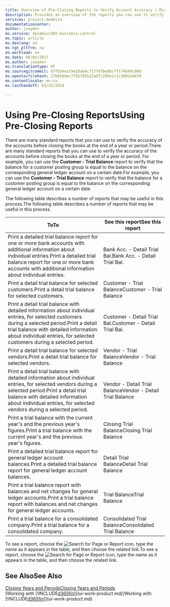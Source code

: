 ```yaml
---
title: Overview of Pre-Closing Reports to Verify Account Accuracy | Microsoft Docs
description: Provides an overview of the reports you can use to verify the accuracy of accounts before closing the books at the end of a year or period.
services: project-madeira
documentationcenter: 
author: jswymer
ms.service: dynamics365-business-central
ms.topic: article
ms.devlang: na
ms.tgt_pltfrm: na
ms.workload: na
ms.date: 06/02/2017
ms.author: jswymer
ms.translationtype: HT
ms.sourcegitcommit: d7fb34e1c9428a64c71ff47be8bcff174649c00d
ms.openlocfilehash: 17b01bdec7f5b785b22ad7c295e1c1c3002a4b70
ms.contentlocale: en-ca
ms.lasthandoff: 03/22/2018

---
```

# <a name="using-pre-closing-reports"></a><span data-ttu-id="e0f76-103">Using Pre-Closing Reports</span><span class="sxs-lookup"><span data-stu-id="e0f76-103">Using Pre-Closing Reports</span></span>
<span data-ttu-id="e0f76-104">There are many standard reports that you can use to verify the accuracy of the accounts before closing the books at the end of a year or period.</span><span class="sxs-lookup"><span data-stu-id="e0f76-104">There are many standard reports that you can use to verify the accuracy of the accounts before closing the books at the end of a year or period.</span></span> <span data-ttu-id="e0f76-105">For example, you can use the **Customer - Trial Balance** report to verify that the balance for a customer posting group is equal to the balance on the corresponding general ledger account on a certain date.</span><span class="sxs-lookup"><span data-stu-id="e0f76-105">For example, you can use the **Customer - Trial Balance** report to verify that the balance for a customer posting group is equal to the balance on the corresponding general ledger account on a certain date.</span></span>

<span data-ttu-id="e0f76-106">The following table describes a number of reports that may be useful in this process.</span><span class="sxs-lookup"><span data-stu-id="e0f76-106">The following table describes a number of reports that may be useful in this process.</span></span>

| <span data-ttu-id="e0f76-107">To</span><span class="sxs-lookup"><span data-stu-id="e0f76-107">To</span></span> | <span data-ttu-id="e0f76-108">See this report</span><span class="sxs-lookup"><span data-stu-id="e0f76-108">See this report</span></span> |
| --- | --- |
| <span data-ttu-id="e0f76-109">Print a detailed trial balance report for one or more bank accounts with additional information about individual entries.</span><span class="sxs-lookup"><span data-stu-id="e0f76-109">Print a detailed trial balance report for one or more bank accounts with additional information about individual entries.</span></span> |<span data-ttu-id="e0f76-110">Bank Acc. - Detail Trial Bal.</span><span class="sxs-lookup"><span data-stu-id="e0f76-110">Bank Acc. - Detail Trial Bal.</span></span> |
| <span data-ttu-id="e0f76-111">Print a detail trial balance for selected customers.</span><span class="sxs-lookup"><span data-stu-id="e0f76-111">Print a detail trial balance for selected customers.</span></span> |<span data-ttu-id="e0f76-112">Customer - Trial Balance</span><span class="sxs-lookup"><span data-stu-id="e0f76-112">Customer - Trial Balance</span></span> |
| <span data-ttu-id="e0f76-113">Print a detail trial balance with detailed information about individual entries, for selected customers during a selected period.</span><span class="sxs-lookup"><span data-stu-id="e0f76-113">Print a detail trial balance with detailed information about individual entries, for selected customers during a selected period.</span></span> |<span data-ttu-id="e0f76-114">Customer - Detail Trial Bal.</span><span class="sxs-lookup"><span data-stu-id="e0f76-114">Customer - Detail Trial Bal.</span></span> |
| <span data-ttu-id="e0f76-115">Print a detail trial balance for selected vendors.</span><span class="sxs-lookup"><span data-stu-id="e0f76-115">Print a detail trial balance for selected vendors.</span></span> |<span data-ttu-id="e0f76-116">Vendor - Trial Balance</span><span class="sxs-lookup"><span data-stu-id="e0f76-116">Vendor - Trial Balance</span></span> |
| <span data-ttu-id="e0f76-117">Print a detail trial balance with detailed information about individual entries, for selected vendors during a selected period.</span><span class="sxs-lookup"><span data-stu-id="e0f76-117">Print a detail trial balance with detailed information about individual entries, for selected vendors during a selected period.</span></span> |<span data-ttu-id="e0f76-118">Vendor - Detail Trial Balance</span><span class="sxs-lookup"><span data-stu-id="e0f76-118">Vendor - Detail Trial Balance</span></span> |
| <span data-ttu-id="e0f76-119">Print a trial balance with the current year's and the previous year's figures.</span><span class="sxs-lookup"><span data-stu-id="e0f76-119">Print a trial balance with the current year's and the previous year's figures.</span></span> |<span data-ttu-id="e0f76-120">Closing Trial Balance</span><span class="sxs-lookup"><span data-stu-id="e0f76-120">Closing Trial Balance</span></span> |
| <span data-ttu-id="e0f76-121">Print a detailed trial balance report for general ledger account balances.</span><span class="sxs-lookup"><span data-stu-id="e0f76-121">Print a detailed trial balance report for general ledger account balances.</span></span> |<span data-ttu-id="e0f76-122">Detail Trial Balance</span><span class="sxs-lookup"><span data-stu-id="e0f76-122">Detail Trial Balance</span></span> |
| <span data-ttu-id="e0f76-123">Print a trial balance report with balances and net changes for general ledger accounts.</span><span class="sxs-lookup"><span data-stu-id="e0f76-123">Print a trial balance report with balances and net changes for general ledger accounts.</span></span> |<span data-ttu-id="e0f76-124">Trial Balance</span><span class="sxs-lookup"><span data-stu-id="e0f76-124">Trial Balance</span></span> |
| <span data-ttu-id="e0f76-125">Print a trial balance for a consolidated company.</span><span class="sxs-lookup"><span data-stu-id="e0f76-125">Print a trial balance for a consolidated company.</span></span> |<span data-ttu-id="e0f76-126">Consolidated Trial Balance</span><span class="sxs-lookup"><span data-stu-id="e0f76-126">Consolidated Trial Balance</span></span> |

<span data-ttu-id="e0f76-127">To see a report, choose the ![Search for Page or Report](media/ui-search/search_small.png "Search for Page or Report icon") icon, type the name as it appears in the table, and then choose the related link.</span><span class="sxs-lookup"><span data-stu-id="e0f76-127">To see a report, choose the ![Search for Page or Report](media/ui-search/search_small.png "Search for Page or Report icon") icon, type the name as it appears in the table, and then choose the related link.</span></span>

## <a name="see-also"></a><span data-ttu-id="e0f76-128">See Also</span><span class="sxs-lookup"><span data-stu-id="e0f76-128">See Also</span></span>
[<span data-ttu-id="e0f76-129">Closing Years and Periods</span><span class="sxs-lookup"><span data-stu-id="e0f76-129">Closing Years and Periods</span></span>](year-close-years-periods.md)  
<span data-ttu-id="e0f76-130">[Working with [!INCLUDE[d365fin](includes/d365fin_md.md)]](ui-work-product.md)</span><span class="sxs-lookup"><span data-stu-id="e0f76-130">[Working with [!INCLUDE[d365fin](includes/d365fin_md.md)]](ui-work-product.md)</span></span>


